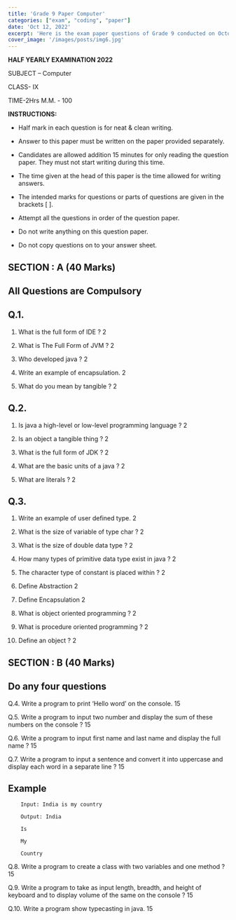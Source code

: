 ```yaml
---
title: 'Grade 9 Paper Computer'
categories: ["exam", "coding", "paper"]
date: 'Oct 12, 2022'
excerpt: 'Here is the exam paper questions of Grade 9 conducted on October 12, 2022.'
cover_image: '/images/posts/img6.jpg'
---
```


**HALF YEARLY EXAMINATION 2022**

SUBJECT – Computer

CLASS- IX

<span class="underline">TIME-2Hrs</span> <span class="underline">M.M. -
100</span>

**INSTRUCTIONS:**

  - Half mark in each question is for neat & clean writing.

  - Answer to this paper must be written on the paper provided
    separately.

  - Candidates are allowed addition 15 minutes for only reading the
    question paper. They must not start writing during this time.

  - The time given at the head of this paper is the time allowed for
    writing answers.

  - The intended marks for questions or parts of questions are given in
    the brackets \[ \].

  - Attempt all the questions in order of the question paper.

  - Do not write anything on this question paper.

  - Do not copy questions on to your answer sheet.

## 

## 

## SECTION : A (40 Marks)

## All Questions are Compulsory

## Q.1.

1.  What is the full form of IDE ? 2

2.  What is The Full Form of JVM ? 2

3.  Who developed java ? 2

4.  Write an example of encapsulation. 2

5.  What do you mean by tangible ? 2

## Q.2.

1.  Is java a high-level or low-level programming language ? 2

2.  Is an object a tangible thing ? 2

3.  What is the full form of JDK ? 2

4.  What are the basic units of a java ? 2

5.  What are literals ? 2

## 

## 

## Q.3.

1.  Write an example of user defined type. 2

2.  What is the size of variable of type char ? 2

3.  What is the size of double data type ? 2

4.  How many types of primitive data type exist in java ? 2

5.  The character type of constant is placed within ? 2

6.  Define Abstraction 2

7.  Define Encapsulation 2

8.  What is object oriented programming ? 2

9.  What is procedure oriented programming ? 2

10. Define an object ? 2

## 

## SECTION : B (40 Marks) 

## Do any four questions

Q.4. Write a program to print ‘Hello word’ on the console. 15

Q.5. Write a program to input two number and display the sum of these numbers on the console ? 15

Q.6. Write a program to input first name and last name and display the full name ? 15

Q.7. Write a program to input a sentence and convert it into uppercase and display each word in a separate line ? 15

##  Example

        Input: India is my country 

        Output: India 

        Is 

        My 

        Country 

Q.8. Write a program to create a class with two variables and one method ?  15

Q.9. Write a program to take as input length, breadth, and height of keyboard and to display volume of the same on the console ? 15

Q.10. Write a program show typecasting in java. 15
